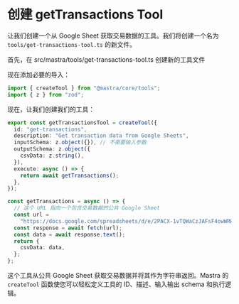 # 创建 getTransactions Tool

让我们创建一个从 Google Sheet 获取交易数据的工具。我们将创建一个名为 `tools/get-transactions-tool.ts` 的新文件。

首先，在 src/mastra/tools/get-transactions-tool.ts 创建新的工具文件

现在添加必要的导入：

```typescript
import { createTool } from "@mastra/core/tools";
import { z } from "zod";
```

现在，让我们创建我们的工具：

```typescript
export const getTransactionsTool = createTool({
  id: "get-transactions",
  description: "Get transaction data from Google Sheets",
  inputSchema: z.object({}), // 不需要输入参数
  outputSchema: z.object({
    csvData: z.string(),
  }),
  execute: async () => {
    return await getTransactions();
  },
});

const getTransactions = async () => {
  // 这个 URL 指向一个包含交易数据的公共 Google Sheet
  const url =
    "https://docs.google.com/spreadsheets/d/e/2PACX-1vTQWaCzJAFsF4owWRHQRLo4G0-ERv31c74OOZFnqLiTLaP7NweoiX7IXvzQud2H6bdUPnIqZEA485Ux/pub?gid=0&single=true&output=csv";
  const response = await fetch(url);
  const data = await response.text();
  return {
    csvData: data,
  };
};
```

这个工具从公共 Google Sheet 获取交易数据并将其作为字符串返回。Mastra 的 `createTool` 函数使您可以轻松定义工具的 ID、描述、输入输出 schema 和执行逻辑。
